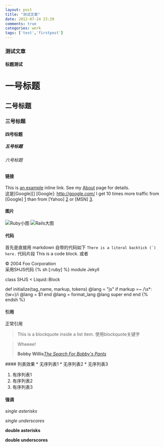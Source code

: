 ```yaml
---
layout: post
title: "测试文章"
date: 2012-07-24 23:29
comments: true
categories: work
tags: ['test','firstpost']
---
```

### 测试文章
#### 标题测试
# 一号标题
## 二号标题
### 三号标题
#### 四号标题
##### 五号标题
###### 六号标题
#### 链接
This is [an example](http://example.com/ "Title") inline link.
See my [About](/about/) page for details.  
这是[Google][]
[Google]: http://google.com/
I get 10 times more traffic from [Google] [1] than from
[Yahoo] [2] or [MSN] [3].

  [1]: http://google.com/        "Google"
  [2]: http://search.yahoo.com/  "Yahoo Search"
  [3]: http://search.msn.com/    "MSN Search"
#### 图片
![Ruby小图](http://www.ringswithlove.com/wp-content/uploads/2010/11/july-birthstone-ruby.jpg)
![Rails大图](http://images.51cto.com/files/uploadimg/20110805/0903160.jpg)
#### 代码
首先是直接用 markdown 自带的代码如下
``There is a literal backtick (`) here.``
代码片段
    This is a code block.
或者
    <div class="footer">
        &copy; 2004 Foo Corporation
    </div>
采用SHJS代码
{% sh [:ruby] %}
module Jekyll

class SHJS < Liquid::Block

  def initialize(tag_name, markup, tokens)
    @lang = "js"
    if markup =~ /\s*:(\w+)/i
      @lang = $1
    end
    @lang = format_lang @lang
    super
  end 
  end
{% endsh %}
#### 引用
正常引用
> This is a blockquote
> inside a list item.
使用blockquote关键字
<blockquote>
 <p>Wheeee!</p>
 <footer>
 <strong>Bobby Willis</strong><cite><a href="http://google.com/search?q=pants">The Search For Bobby's Pants</a>
</blockquote>
#### 列表效果
* 无序列表1  
* 无序列表2  
* 无序列表3  


1. 有序列表1
2. 有序列表2
3. 有序列表3
<!--more--> 
#### 强调
*single asterisks*

_single underscores_

**double asterisks**

__double underscores__
